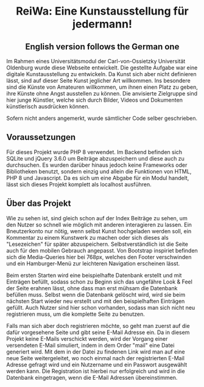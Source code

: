 <h1 align="center"> ReiWa: Eine Kunstausstellung für jedermann!</h1>

<h2 align="center"> English version follows the German one</h2>

Im Rahmen eines Universitätsmodul der Carl-von-Ossietzky Universität Oldenburg wurde diese Webseite entwickelt. Die gestellte Aufgabe war eine digitale Kunstausstellung zu entwickeln. Da Kunst sich aber nicht definieren lässt, sind auf dieser Seite Kunst jeglicher Art willkommen. Ins besondere sind die Künste von Amateuren willkommen, um ihnen einen Platz zu geben, ihre Künste ohne Angst ausstellen zu können. Die anvisierte Zielgruppe sind hier junge Künstler, welche sich durch Bilder, Videos und Dokumenten künstlerisch ausdrücken können.

Sofern nicht anders angemerkt, wurde sämtlicher Code selber geschrieben.

## Voraussetzungen

Für dieses Projekt wurde PHP 8 verwendet. Im Backend befinden sich SQLite und jQuery 3.6.0 um Beiträge abzuspeichern und diese auch zu durchsuchen. Es wurden darüber hinaus jedoch keine Frameworks oder Bibliotheken benutzt, sondern einzig und allein die Funktionen von HTML, PHP 8 und Javascript. Da es sich um eine Abgabe für ein Modul handelt, lässt sich dieses Projekt komplett als localhost ausführen.

## Über das Projekt

Wie zu sehen ist, sind gleich schon auf der Index Beiträge zu sehen, um den Nutzer so schnell wie möglich mit anderen interagieren zu lassen. Ein Bneutzerkonto nur nötig, wenn selbst Kunst hochgeladen werden soll, ein Kommentar zu einem Kunstwerk zu machen oder sich dieses als "Lesezeichen" für später abzuspeichern. Selbstverständlich ist die Seite auch für den mobilen Gebrauch angepasst. Von Bootstrap inspiriet befinden sich die Media-Queries hier bei 768px, welches den Footer verschwinden und ein Hamburger-Menü zur leichteren Navigation erscheinen lässt.

Beim ersten Starten wird eine beispielhafte Datenbank erstellt und mit Einträgen befüllt, sodass schon zu Beginn sich das ungefähre Look & Feel der Seite erahnen lässt, ohne dass man erst mühsam die Datenbank befüllen muss. Selbst wenn die Datenbank gelöscht wird, wird sie beim nächsten Start wieder neu erstellt und mit den beispielhaften Einträgen gefüllt. Auch Nutzer sind hier schon vorhanden, sodass man sich nicht neu registrieren muss, um die komplette Seite zu benutzen.

Falls man sich aber doch registrieren möchte, so geht man zuerst auf die dafür vorgesehene Seite und gibt seine E-Mail Adresse ein. Da in diesem Projekt keine E-Mails verschickt werden, wird der Vorgang einer versendeten E-Mail simuliert, indem in dem Order "mail" eine Datei generiert wird. Mit dem in der Datei zu findenen Link wird man auf eine neue Seite weitergeleitet, wo noch einmal nach der registrierten E-Mail Adresse gefragt wird und ein Nutzername und ein Passwort ausgewählt werden kann. Die Registration ist hierbei nur erfolgreich und wird in die Datenbank eingetragen, wenn die E-Mail Adressen übereinstimmen.

